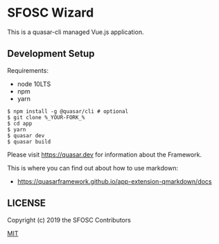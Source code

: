 # SFOSC Wizard

This is a quasar-cli managed Vue.js application.

## Development Setup
Requirements:
- node 10LTS
- npm
- yarn

```
$ npm install -g @quasar/cli # optional
$ git clone %_YOUR-FORK_%
$ cd app
$ yarn
$ quasar dev
$ quasar build
```

Please visit https://quasar.dev for information about the Framework.

This is where you can find out about how to use markdown:
- https://quasarframework.github.io/app-extension-qmarkdown/docs

## LICENSE
Copyright (c) 2019 the SFOSC Contributors

[MIT ](http://en.wikipedia.org/wiki/MIT_License)
